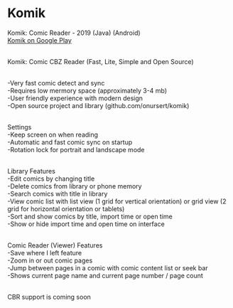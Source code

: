 # Komik
Komik: Comic Reader - 2019 (Java) (Android)<br>
<a href="https://play.google.com/store/apps/details?id=com.github.onursert.komik">Komik on Google Play</a><br><br>

Komik: Comic CBZ Reader (Fast, Lite, Simple and Open Source)<br><br>

-Very fast comic detect and sync<br>
-Requires low mermory space (approximately 3-4 mb)<br>
-User friendly experience with modern design<br>
-Open source project and library (github.com/onursert/komik)<br><br>

Settings<br>
-Keep screen on when reading<br>
-Automatic and fast comic sync on startup<br>
-Rotation lock for portrait and landscape mode<br><br>

Library Features<br>
-Edit comics by changing title<br>
-Delete comics from library or phone memory<br>
-Search comics with title in library<br>
-View comic list with list view (1 grid for vertical orientation) or grid view (2 grid for horizontal orientation or tablets)<br>
-Sort and show comics by title, import time or open time<br>
-Show or hide import time and open time on interface<br><br>

Comic Reader (Viewer) Features<br>
-Save where I left feature<br>
-Zoom in or out comic pages<br>
-Jump between pages in a comic with comic content list or seek bar<br>
-Shows current page name and current page number / page count<br><br>

CBR support is coming soon<br><br>
